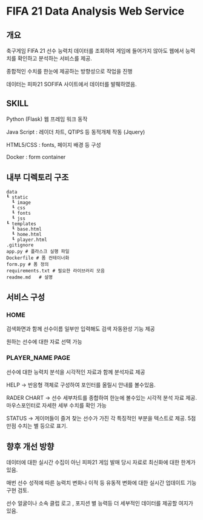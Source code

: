 # FIFA 21 Data Analysis Web Service


## 개요

축구게임 FIFA 21 선수 능력치 데이터를 조회하여 게임에 들어가지 않아도 웹에서 능력치를 확인하고 분석하는 서비스를 제공.

종합적인 수치를 한눈에 제공하는 방향성으로 작업을 진행

데이터는 피파21 SOFIFA 사이트에서 데이터를 발췌하였음.


## SKILL

Python (Flask) 웹 프레임 워크 동작

Java Script : 레이더 차트, QTIPS 등 동적개체 작동 (Jquery)

HTML5/CSS : fonts, 페이지 배경 등 구성

Docker : form container 


## 내부 디렉토리 구조
```
data
┖ static
  ┖ image
  ┖ css
  ┖ fonts
  ┖ jss
┖ templates
  ┖ base.html
  ┖ home.html
  ┖ player.html
.gitignore			
app.py # 플라스크 실행 파일 
Dockerfile # 폼 컨테이너화
form.py	# 폼 정의
requirements.txt # 필요한 라이브러리 모음
readme.md	# 설명
```


## 서비스 구성

### HOME

검색화면과 함께 선수이름 일부만 입력해도 검색 자동완성 기능 제공

원하는 선수에 대한 자료 선택 가능


### PLAYER_NAME PAGE

선수에 대한 능력치 분석을 시각적인 자료과 함께 분석자료 제공

HELP -> 반응형 객체로 구성하여 포인터를 올릴시 안내를 볼수있음.

RADER CHART -> 선수 세부차트를 종합하여 한눈에 볼수있는 시각적 분석 자료 제공. 마우스포인터로 자세한 세부 수치를 확인 가능

STATUS -> 게이머들이 즐겨 찾는 선수가 가진 각 특징적인 부분을 텍스트로 제공. 5점만점 수치는 별 등으로 표기.



## 향후 개선 방향


데이터에 대한 실시간 수집이 아닌 피파21 게임 발매 당시 자료로 최신화에 대한 한계가 있음.

매번 선수 성적에 따른 능력치 변화나 이적 등 유동적 변화에 대한 실시간 업데이트 기능 구현 검토.

선수 얼굴이나 소속 클럽 로고 , 포지션 별 능력등 더 세부적인 데이터를 제공할 여지가 있음.
